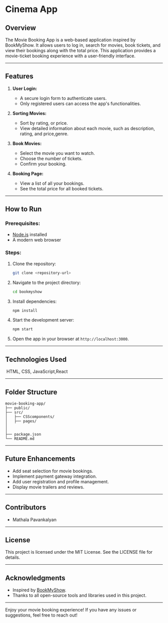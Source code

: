 # Cinema App

## Overview

The Movie Booking App is a web-based application inspired by BookMyShow. It allows users to log in, search for movies, book tickets, and view their bookings along with the total price. This application provides a  movie-ticket booking experience with a user-friendly interface.

---

## Features

1. **User Login:**

   - A secure login form to authenticate users.
   - Only registered users can access the app's functionalities.

2. **Sorting Movies:**

   - Sort by rating, or price.
   - View detailed information about each movie, such as description, rating, and price,genre.

3. **Book Movies:**

   - Select the movie you want to watch.
   - Choose the number of tickets.
   - Confirm your booking.

4. **Booking Page:**

   - View a list of all your bookings.
   - See the total price for all booked tickets.

---

## How to Run

### Prerequisites:

- [Node.js](https://nodejs.org/) installed
- A modern web browser

### Steps:

1. Clone the repository:
   ```bash
   git clone <repository-url>
   ```
2. Navigate to the project directory:
   ```bash
   cd bookmyshow
   ```
3. Install dependencies:
   ```bash
   npm install
   ```
4. Start the development server:
   ```bash
   npm start
   ```
5. Open the app in your browser at `http://localhost:3000`.

---

## Technologies Used

 HTML, CSS, JavaScript,React



---

## Folder Structure

```
movie-booking-app/
├── public/
├── src/
│   ├── CSScomponents/
│   ├── pages/
│   
│   
├── package.json
└── README.md
```

---

## Future Enhancements

- Add seat selection for movie bookings.
- Implement payment gateway integration.
- Add user registration and profile management.
- Display movie trailers and reviews.

---

## Contributors

- Mathala Pavankalyan

---

## License

This project is licensed under the MIT License. See the LICENSE file for details.

---

## Acknowledgments

- Inspired by [BookMyShow](https://bookmyshow.com).
- Thanks to all open-source tools and libraries used in this project.

---

Enjoy your movie booking experience! If you have any issues or suggestions, feel free to reach out!

